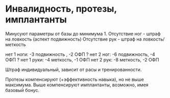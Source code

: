 # Инвалидность, протезы, имплантанты

Минусуют параметры от базы до минимума 1.
Отсутствие ног - штраф на ловкость (аспект подвижность)
Отсутствие рук - штраф на ловкость/меткость

нет 1 ноги: -3  подвижность , -2 ОФП ?
нет 2 ног: -6  подвижность, -4 ОФП ?
нет 1 руки: -4 меткость, -1 ОФП
нет 2 рук: -8 меткость, -2 ОФП

Штраф индивидуальный, зависит от расы и тренированности.

Протезы компенсируют (+эффективность навыка), но не выше максимума.
Выше компенсируют имплантанты, возможно, имея базовый бонус.
